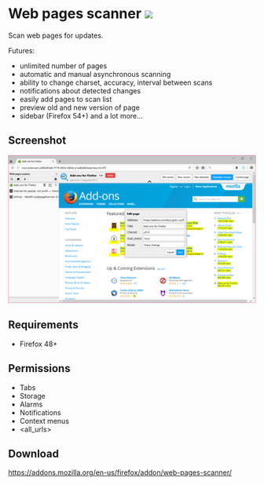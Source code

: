 # Web pages scanner ![](https://img.shields.io/badge/AMO-v.1.2.1-blue.svg)
Scan web pages for updates.

Futures:
- unlimited number of pages
- automatic and manual asynchronous scanning
- ability to change charset, accuracy, interval between scans
- notifications about detected changes
- easily add pages to scan list
- preview old and new version of page
- sidebar (Firefox 54+)
and a lot more...

## Screenshot
![](screenshots/1.png)

## Requirements
- Firefox 48+

## Permissions
- Tabs
- Storage
- Alarms
- Notifications
- Context menus
- <all_urls>

## Download
https://addons.mozilla.org/en-us/firefox/addon/web-pages-scanner/
